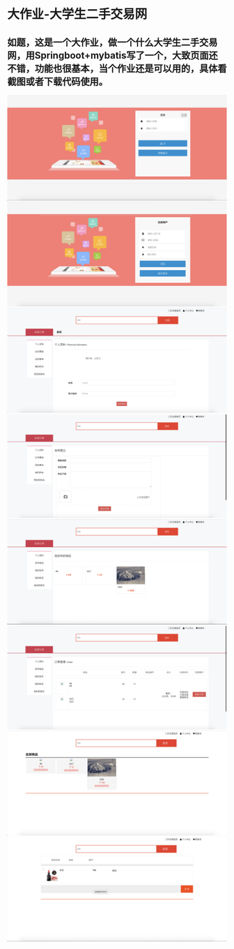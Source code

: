 # 大作业-大学生二手交易网

## 如题，这是一个大作业，做一个什么大学生二手交易网，用Springboot+mybatis写了一个，大致页面还不错，功能也很基本，当个作业还是可以用的，具体看截图或者下载代码使用。

![](static/secondhand1.png)
![](static/secondhand2.png)
![](static/secondhand3.png)
![](static/secondhand4.png)
![](static/secondhand5.png)
![](static/secondhand6.png)
![](static/secondhand7.png)
![](static/secondhand8.png)